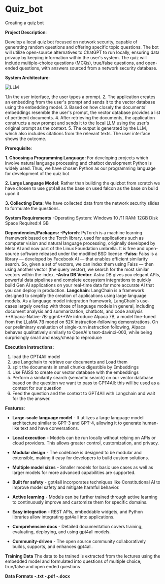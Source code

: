 # Quiz_bot
Creating a quiz bot

**Project Description**: 

Develop a local quiz bot focused on network security, capable of generating random questions and offering specific topic questions. The bot will utilize open-source alternatives to ChatGPT to run locally, ensuring data privacy by keeping information within the user's system. The quiz will include multiple-choice questions (MCQs), true/false questions, and open-ended questions, with answers sourced from a network security database.

**System Architecture**:

![LLM](https://github.com/Rohithkumar850/Quiz_bot/assets/68658502/3808af3e-8bb1-4ba4-b84f-96372b3bb000)



1.In the user interface, the user types a prompt. 
2. The application creates an embedding from the user's prompt and sends it to the vector database using the embedding model. 
3. Based on how closely the documents' embeddings resemble the user's prompt, the vector database provides a list of pertinent documents. 4. After retrieving the documents, the application constructs a new prompt and sends it to the local LLM using the user's original prompt as the context. 
5. The output is generated by the LLM, which also includes citations from the relevant texts. The user interface shows the outcome.

**Prerequisite**:

**1. Choosing a Programming Language:**
For developing projects which involve natural language processing and chatbot development Python is widely used. Thus, we have chosen Python as our programming language for development of the quiz bot

**2. Large Language Model:**
Rather than building the quizbot from scratch we have chosen to use gpt4all as the base on used falcon as the base on build upon it 

**3. Collecting Data:**
We have collected data from the network security slides to formulate the questions.

**System Requirements**
-Operating System:
Windows 10 /11 
RAM: 12GB
Disk Space Required:4 GB

**Dependencies/Packages:**
**-Pytorch**: PyTorch is a machine learning framework based on the Torch library, used for applications such as computer vision and natural language processing, originally developed by Meta AI and now part of the Linux Foundation umbrella. It is free and open-source software released under the modified BSD license
**-Faiss**: Faiss is a library — developed by Facebook AI — that enables efficient similarity search. So, given a set of vectors, we can index them using Faiss — then using another vector (the query vector), we search for the most similar vectors within the index.
**-Astra DB Vector**: Astra DB gives you elegant APIs, powerful data pipelines and complete ecosystem integrations to quickly build Gen AI applications on your real-time data for more accurate AI that you can deploy in production.
**Langchain**: LangChain is a framework designed to simplify the creation of applications using large language models. As a language model integration framework, LangChain's use-cases largely overlap with those of language models in general, including document analysis and summarization, chatbots, and code analysis
**Alpaca-Native-7B-ggml:**We introduce Alpaca 7B, a model fine-tuned from the LLaMA 7B model on 52K instruction-following demonstrations. On our preliminary evaluation of single-turn instruction following, Alpaca behaves qualitatively similarly to OpenAI's text-davinci-003, while being surprisingly small and easy/cheap to reproduce

**Execution Instructions:**
1. load the GPT4All model
2. use Langchain to retrieve our documents and Load them
3. split the documents in small chunks digestible by Embeddings
4. Use FAISS to create our vector database with the embeddings
5. Perform a similarity search (semantic search) on our vector database based on the question we want to pass to GPT4All: this will be used as a context for our question
6. Feed the question and the context to GPT4All with Langchain and wait for the the answer.
   
**Features**:

- **Large-scale language model** - It utilizes a large language model architecture similar to GPT-3 and GPT-4, allowing it to generate human-like text and have conversations.

- **Local execution** - Models can be run locally without relying on APIs or cloud providers. This allows greater control, customization, and privacy.

- **Modular design** - The codebase is designed to be modular and extensible, making it easy for developers to build custom solutions.

- **Multiple model sizes** - Smaller models for basic use cases as well as larger models for more advanced capabilities are supported.

- **Built for safety** - gpt4all incorporates techniques like Constitutional AI to improve model safety and mitigate harmful behavior.

- **Active learning** - Models can be further trained through active learning to continuously improve and customize them for specific domains.

- **Easy integration** - REST APIs, embeddable widgets, and Python libraries allow integrating gpt4all into applications.

- **Comprehensive docs** - Detailed documentation covers training, evaluating, deploying, and using gpt4all models.

- **Community-driven** - The open source community collaboratively builds, supports, and enhances gpt4all.

**Training Data**
The data to be trained is extracted from the lectures using the embedded model and formulated into questions of multiple choice, true/false and open ended questions

**Data Formats**
**-.txt
-.pdf
-.docx**


